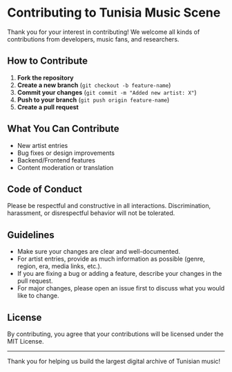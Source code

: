 # Contributing to Tunisia Music Scene

Thank you for your interest in contributing! We welcome all kinds of contributions from developers, music fans, and researchers.

## How to Contribute

1. **Fork the repository**
2. **Create a new branch** (`git checkout -b feature-name`)
3. **Commit your changes** (`git commit -m "Added new artist: X"`)
4. **Push to your branch** (`git push origin feature-name`)
5. **Create a pull request**

## What You Can Contribute
- New artist entries
- Bug fixes or design improvements
- Backend/Frontend features
- Content moderation or translation

## Code of Conduct
Please be respectful and constructive in all interactions. Discrimination, harassment, or disrespectful behavior will not be tolerated.

## Guidelines
- Make sure your changes are clear and well-documented.
- For artist entries, provide as much information as possible (genre, region, era, media links, etc.).
- If you are fixing a bug or adding a feature, describe your changes in the pull request.
- For major changes, please open an issue first to discuss what you would like to change.

## License
By contributing, you agree that your contributions will be licensed under the MIT License.

---

Thank you for helping us build the largest digital archive of Tunisian music!
